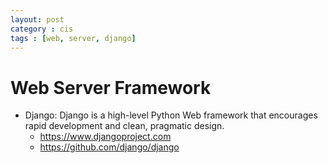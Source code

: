 ```yaml
---
layout: post
category : cis
tags : [web, server, django]
---
```


# Web Server Framework

* Django: Django is a high-level Python Web framework that encourages rapid development and clean, pragmatic design.
  * https://www.djangoproject.com
  * https://github.com/django/django
